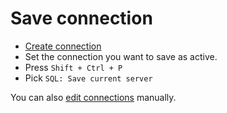 # Save connection

* [Create connection](https://github.com/Bajdzis/vscode-database/blob/master/doc/create-connection.md)
* Set the connection you want to save as active.
* Press `Shift + Ctrl + P` 
* Pick `SQL: Save current server`


You can also [edit connections](https://github.com/Bajdzis/vscode-database/blob/master/doc/edit-connection.md) manually.